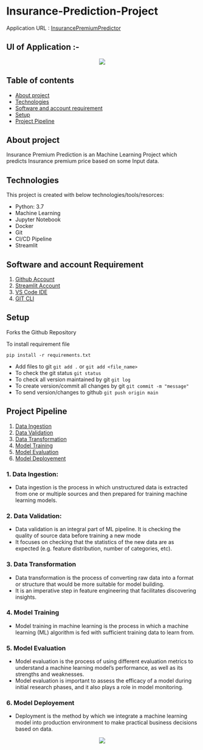 # Insurance-Prediction-Project


Application URL : [InsurancePremiumPredictor](https://ambarish-224-insurance-prediction-project.streamlit.app/)

## UI of Application :-

<p align="center">
  <img src="https://github.com/Ambarish-224/Insurance-Prediction-Project/blob/main/Dataset/Updated_homepage.jpg"/>


## Table of contents
* [About project](#about-project)
* [Technologies](#technologies)
* [Software and account requirement](#software-and-account-requirement)
* [Setup](#setup)
* [Project Pipeline](#project-pipeline)
<!-- * [License](#license) -->

## About project
Insurance Premium Prediction is an Machine Learning Project which predicts Insurance premium price based on some Input data.


## Technologies
This project is created with below technologies/tools/resorces:
* Python: 3.7
* Machine Learning
* Jupyter Notebook
* Docker
* Git
* CI/CD Pipeline
* Streamlit


## Software and account Requirement
1. [Github Account](https://github.com/)
2. [Streamlit Account](https://streamlit.io/cloud)
3. [VS Code IDE](https://code.visualstudio.com/download)
4. [GIT CLI](https://git-scm.com/downloads)


## Setup 

Forks the Github Repository


To install requirement file
```
pip install -r requirements.txt
```

* Add files to git  `git add .` or  `git add <file_name>`    
* To check the git status  `git status`    
* To check all version maintained by git  `git log`    
* To create version/commit all changes by git  `git commit -m "message"`    
* To send version/changes to github  `git push origin main`    


## Project Pipeline
1. [Data Ingestion](#1-data-ingestion)
2. [Data Validation](#2-data-validation)
3. [Data Transformation](#3-data-transformation)
4. [Model Training](#4-model-training)
5. [Model Evaluation](#5-model-evaluation)
6. [Model Deployement](#6-model-deployement)

### 1. Data Ingestion: 
* Data ingestion is the process in which unstructured data is extracted from one or multiple sources and then prepared for training machine learning models.

### 2. Data Validation:
* Data validation is an integral part of ML pipeline. It is checking the quality of source data before training a new mode
* It focuses on checking that the statistics of the new data are as expected (e.g. feature distribution, number of categories, etc). 

### 3. Data Transformation 
* Data transformation is the process of converting raw data into a format or structure that would be more suitable for model building.
* It is an imperative step in feature engineering that facilitates discovering insights.

### 4. Model Training
* Model training in machine learning is the process in which a machine learning (ML) algorithm is fed with sufficient training data to learn from.

### 5. Model Evaluation
* Model evaluation is the process of using different evaluation metrics to understand a machine learning model’s performance, as well as its strengths and weaknesses.
* Model evaluation is important to assess the efficacy of a model during initial research phases, and it also plays a role in model monitoring.

### 6. Model Deployement
* Deployment is the method by which we integrate a machine learning model into production environment to make practical business decisions based on data. 


<p align="center">
  <img src="https://lh5.googleusercontent.com/49NljwFVuPL1zR5z6rrBsLh8fEQBDTLCmG9Z9xScq1sLWdtR89KhtKS702hUDN566WIE42eems8Fb_y0jbb6N7Cv-noJ_W3pt7JDlblCE_0POna1AUAZ6aSNERqPC9nfMFrXL8g"/>

